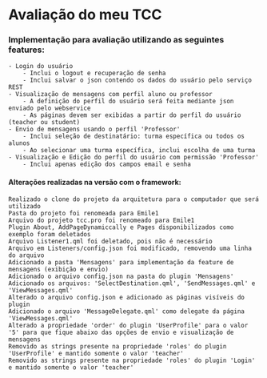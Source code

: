 # Avaliação do meu TCC
### Implementação para avaliação utilizando as seguintes features:
    - Login do usuário
        - Inclui o logout e recuperação de senha
        - Inclui salvar o json contendo os dados do usuário pelo serviço REST
    - Visualização de mensagens com perfil aluno ou professor
        - A definição do perfil do usuário será feita mediante json enviado pelo webservice
        - As páginas devem ser exibidas a partir do perfil do usuário (teacher ou student)
    - Envio de mensagens usando o perfil 'Professor'
        - Inclui seleção de destinatário: turma específica ou todos os alunos
        - Ao selecionar uma turma específica, inclui escolha de uma turma
    - Visualização e Edição do perfil do usuário com permissão 'Professor'
        - Inclui apenas edição dos campos email e senha

#### Alterações realizadas na versão com o framework:
    Realizado o clone do projeto da arquitetura para o computador que será utilizado
    Pasta do projeto foi renomeada para Emile1
    Arquivo do projeto tcc.pro foi renomeado para Emile1
    Plugin About, AddPageDynamiccally e Pages disponibilizados como exemplo foram deletados
    Arquivo Listener1.qml foi deletado, pois não é necessário
    Arquivo em Listeners/config.json foi modificado, removendo uma linha do arquivo
    Adicionado a pasta 'Mensagens' para implementação da feature de mensagens (exibição e envio)
    Adicionado o arquivo config.json na pasta do plugin 'Mensagens'
    Adicionado os arquivos: 'SelectDestination.qml', 'SendMessages.qml' e 'ViewMessages.qml'
    Alterado o arquivo config.json e adicionado as páginas visíveis do plugin
    Adicionado o arquivo 'MessageDelegate.qml' como delegate da página 'ViewMessages.qml'
    Alterado a propriedade 'order' do plugin 'UserProfile' para o valor '5' para que fique abaixo das opções de envio e visualização de mensagens
    Removido as strings presente na propriedade 'roles' do plugin 'UserProfile' e mantido somente o valor 'teacher'
    Removido as strings presente na propriedade 'roles' do plugin 'Login' e mantido somente o valor 'teacher'